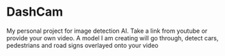 # DashCam
My personal project for image detection AI. Take a link from youtube or provide your own video. A model I am  creating will go through, detect cars, pedestrians and road signs overlayed onto your video
